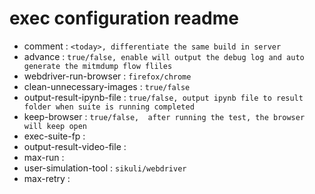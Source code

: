 # exec configuration readme 
  * comment : `<today>, differentiate the same build in server ` 
  * advance : `true/false, enable will output the debug log and auto generate the mitmdump flow fliles` 
  * webdriver-run-browser : `firefox/chrome` 
  * clean-unnecessary-images : `true/false` 
  * output-result-ipynb-file : `true/false, output ipynb file to result folder when suite is running completed` 
  * keep-browser : `true/false,  after running the test, the browser will keep open` 
  * exec-suite-fp : ` ` 
  * output-result-video-file : ` ` 
  * max-run : ` ` 
  * user-simulation-tool : `sikuli/webdriver` 
  * max-retry : ` ` 
